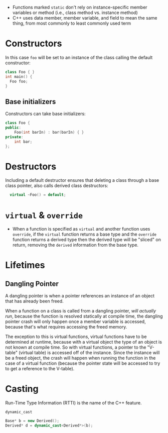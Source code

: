 - Functions marked `static` don't rely on instance-specific member variables or method (i.e., class method vs. instance method)
- C++ uses data member, member variable, and field to mean the same thing, from most commonly to least commonly used term

# Constructors

In this case `foo` will be set to an instance of the class calling the default constructor:

``` cpp
class Foo { }
int main() {
  Foo foo;
}
```

## Base initializers

Constructors can take base initializers:

``` c++
class Foo {
public:
    Foo(int barIn) : bar(barIn) { }
private:
    int bar;
};
```

# Destructors

Including a default destructor ensures that deleting a class through a base class pointer, also calls derived class destructors:

``` c++
  virtual ~Foo() = default;
```

# `virtual` & `override`

- When a function is specified as `virtual` and another function uses `override`, if the `virtual` function returns a base type and the `override` function returns a derived type then the derived type will be "sliced" on return, removing the `derived` information from the base type.

# Lifetimes

## Dangling Pointer

A dangling pointer is when a pointer references an instance of an object that has already been freed.

When a function on a class is called from a dangling pointer, *will actually run*, because the function is resolved statically at compile time, the dangling pointer crash will only happen once a member variable is accessed, because that's what requires accessing the freed memory.

The exception to this is virtual functions, virtual functions have to be determined at runtime, because with a virtual object the type of an object is not known at compile time. So with virtual functions, a pointer to the "V-table" (virtual table) is accessed off of the instance. Since the instance will be a freed object, the crash will happen when running the function in the case of a virtual function (because the pointer state will be accessed to try to get a reference to the V-table).

# Casting

Run-Time Type Information (RTTI) is the name of the C++ feature.

`dynamic_cast`

``` c++
Base* b = new Derived();
Derived* d = dynamic_cast<Derived*>(b);
```
